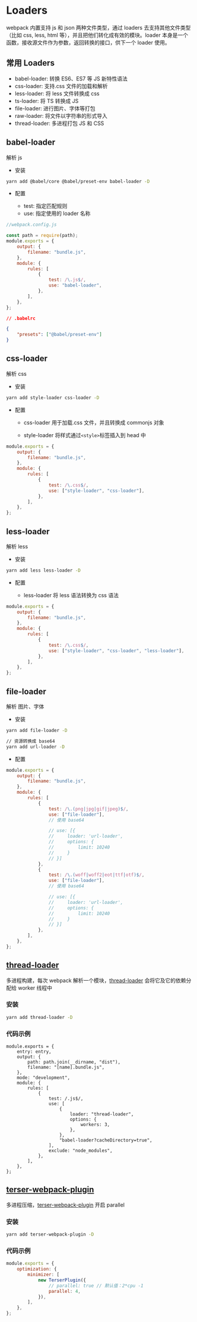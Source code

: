 # Loaders

webpack 内置支持 js 和 json 两种文件类型，通过 loaders 去支持其他文件类型（比如 css, less, html 等），并且把他们转化成有效的模块。loader 本身是一个函数，接收源文件作为参数，返回转换的接口，供下一个 loader 使用。

## 常用 Loaders

-   babel-loader: 转换 ES6、ES7 等 JS 新特性语法
-   css-loader: 支持.css 文件的加载和解析
-   less-loader: 将 less 文件转换成 css
-   ts-loader: 将 TS 转换成 JS
-   file-loader: 进行图片、字体等打包
-   raw-loader: 将文件以字符串的形式导入
-   thread-loader: 多进程打包 JS 和 CSS

## babel-loader

解析 js

-   安装

```sh
yarn add @babel/core @babel/preset-env babel-loader -D
```

-   配置

    -   test: 指定匹配规则
    -   use: 指定使用的 loader 名称

```js
//webpack.config.js

const path = require(path);
module.exports = {
    output: {
        filename: "bundle.js",
    },
    module: {
        rules: [
            {
                test: /\.js$/,
                use: "babel-loader",
            },
        ],
    },
};
```

```json
// .babelrc

{
    "presets": ["@babel/preset-env"]
}
```

## css-loader

解析 css

-   安装

```sh
yarn add style-loader css-loader -D
```

-   配置

    -   css-loader 用于加载.css 文件，并且转换成 commonjs 对象

    -   style-loader 将样式通过`<style>`标签插入到 head 中

```js
module.exports = {
    output: {
        filename: "bundle.js",
    },
    module: {
        rules: [
            {
                test: /\.css$/,
                use: ["style-loader", "css-loader"],
            },
        ],
    },
};
```

## less-loader

解析 less

-   安装

```sh
yarn add less less-loader -D
```

-   配置

    -   less-loader 将 less 语法转换为 css 语法

```js
module.exports = {
    output: {
        filename: "bundle.js",
    },
    module: {
        rules: [
            {
                test: /\.css$/,
                use: ["style-loader", "css-loader", "less-loader"],
            },
        ],
    },
};
```

## file-loader

解析 图片、字体

-   安装

```sh
yarn add file-loader -D

// 资源转换成 base64
yarn add url-loader -D
```

-   配置

```js
module.exports = {
    output: {
        filename: "bundle.js",
    },
    module: {
        rules: [
            {
                test: /\.(png|jpg|gif|jpeg)$/,
                use: ["file-loader"],
                // 使用 base64

                // use: [{
                //     loader: 'url-loader',
                //     options: {
                //         limit: 10240
                //     }
                // }]
            },
            {
                test: /\.(woff|woff2|eot|ttf|otf)$/,
                use: ["file-loader"],
                // 使用 base64

                // use: [{
                //     loader: 'url-loader',
                //     options: {
                //         limit: 10240
                //     }
                // }]
            },
        ],
    },
};
```

## [thread-loader](https://www.webpackjs.com/loaders/thread-loader/)

多进程构建，每次 webpack 解析一个模块，[thread-loader](https://www.webpackjs.com/loaders/thread-loader/) 会将它及它的依赖分配给 worker 线程中

### 安装

```sh
yarn add thread-loader -D
```

### 代码示例

```js{13-18}
module.exports = {
    entry: entry,
    output: {
        path: path.join(__dirname, "dist"),
        filename: "[name].bundle.js",
    },
    mode: "development",
    module: {
        rules: [
            {
                test: /.js$/,
                use: [
                    {
                        loader: "thread-loader",
                        options: {
                            workers: 3,
                        },
                    },
                    "babel-loader?cacheDirectory=true",
                ],
                exclude: "node_modules",
            },
        ],
    },
};
```

## [terser-webpack-plugin](https://webpack.docschina.org/plugins/terser-webpack-plugin/)

多进程压缩，[terser-webpack-plugin](https://webpack.docschina.org/plugins/terser-webpack-plugin/) 开启 parallel

### 安装

```sh
yarn add terser-webpack-plugin -D
```

### 代码示例

```js
module.exports = {
    optimization: {
        minimizer: [
            new TerserPlugin({
                // parallel: true // 默认值：2*cpu -1
                parallel: 4,
            }),
        ],
    },
};
```
